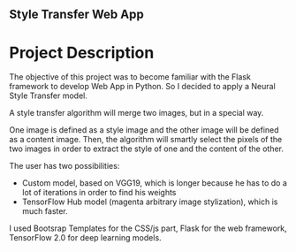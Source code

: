 ## Style Transfer Web App

# Project Description

The objective of this project was to become familiar with the Flask framework to develop Web App in Python.
So I decided to apply a Neural Style Transfer model.

A style transfer algorithm will merge two images, but in a special way.

One image is defined as a style image and the other image will be defined as a content image.
Then, the algorithm will smartly select the pixels of the two images in order to extract the style of one and the content of the other.

The user has two possibilities: 
* Custom model, based on VGG19, which is longer because he has to do a lot of iterations in order to find his weights
* TensorFlow Hub model (magenta arbitrary image stylization), which is much faster.

I used Bootsrap Templates for the CSS/js part, Flask for the web framework, TensorFlow 2.0 for deep learning models.
